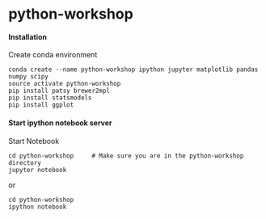 # python-workshop


#### Installation

Create conda environment
```
conda create --name python-workshop ipython jupyter matplotlib pandas numpy scipy
source activate python-workshop
pip install patsy brewer2mpl
pip install statsmodels
pip install ggplot
```

#### Start ipython notebook server

Start Notebook 
```
cd python-workshop     # Make sure you are in the python-workshop directory 
jupyter notebook   
```
or
```
cd python-workshop
ipython notebook
```


